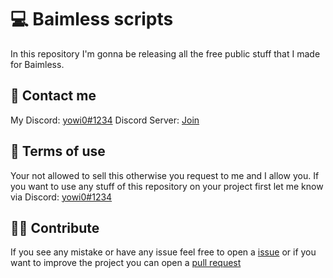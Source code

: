 # 💻 Baimless scripts

In this repository I'm gonna be releasing all the free public stuff that I made for Baimless.

## 📲 Contact me

My Discord: [yowi0#1234](https://discord.com/app)
Discord Server: [Join](https://discord.gg/Ggwx5RMY2m)

## 📩 Terms of use

Your not allowed to sell this otherwise you request to me and I allow you.
If you want to use any stuff of this repository on your project first let me know via Discord: [yowi0#1234](https://discord.com/app)

## 🙋‍♂️ Contribute

If you see any mistake or have any issue feel free to open a [issue](https://github.com/rollraw/baimless-api-book/issues) or if you want to improve the project you can open a [pull request](https://github.com/rollraw/baimless-api-book/pulls)
